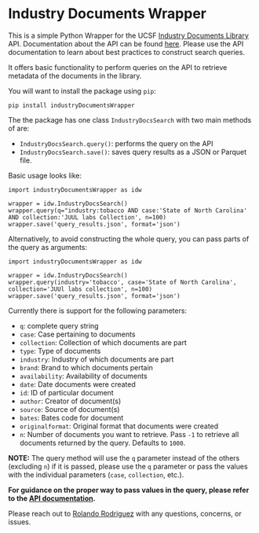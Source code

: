 # Industry Documents Wrapper

This is a simple Python Wrapper for the UCSF [Industry Documents Library](https://www.industrydocuments.ucsf.edu/) API. Documentation about the API can be found [here](https://www.industrydocuments.ucsf.edu/wp-content/uploads/2020/08/IndustryDocumentsDataAPI_v7.pdf). Please use the API documentation to learn about best practices to construct search queries. 

It offers basic functionality to perform queries on the API to retrieve metadata of the documents in the library. 

You will want to install the package using `pip`:

`pip install industryDocumentsWrapper`


The the package has one class `IndustryDocsSearch` with two main methods of are:
* `IndustryDocsSearch.query()`: performs the query on the API 
* `IndustryDocsSearch.save()`: saves query results as a JSON or Parquet file.

Basic usage looks like: 

```
import industryDocumentsWrapper as idw

wrapper = idw.IndustryDocsSearch()
wrapper.query(q="industry:tobacco AND case:'State of North Carolina' AND collection:'JUUL labs Collection', n=100)
wrapper.save('query_results.json', format='json')
```

Alternatively, to avoid constructing the whole query, you can pass parts of the query as arguments: 

```
import industryDocumentsWrapper as idw

wrapper = idw.IndustryDocsSearch()
wrapper.query(industry='tobacco', case='State of North Carolina', collection='JUUl labs collection', n=100)
wrapper.save('query_results.json', format='json')
```

Currently there is support for the following parameters: 
* `q`: complete query string
* `case`: Case pertaining to documents 
* `collection`: Collection of which documents are part
* `type`: Type of documents 
* `industry`: Industry of which documents are part
* `brand`: Brand to which documents pertain
* `availability`: Availability of documents
* `date`: Date documents were created
* `id`: ID of particular document
* `author`: Creator of document(s)
* `source`: Source of document(s)
* `bates`: Bates code for document
* `originalformat`: Original format that documents were created
* `n`: Number of documents you want to retrieve. Pass `-1` to retrieve all documents returned by the query. Defaults to `1000`.

**NOTE:** The query method will use the `q` parameter instead of the others (excluding `n`) if it is passed, please use the `q` parameter or pass the values with the individual parameters (`case`, `collection`, etc.).

**For guidance on the proper way to pass values in the query, please refer to the [API documentation](https://www.industrydocuments.ucsf.edu/wp-content/uploads/2020/08/IndustryDocumentsDataAPI_v7.pdf).**

Please reach out to [Rolando Rodriguez](mailto:rolando@ad.unc.edu) with any questions, concerns, or issues.